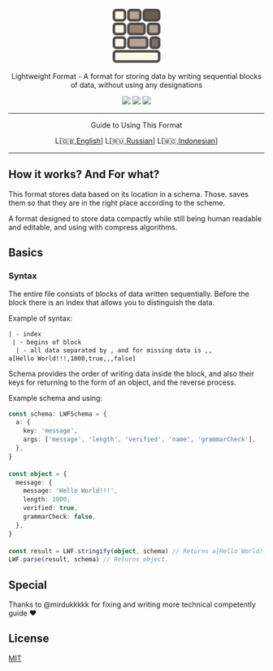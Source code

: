 <div align="center">
  <img src="docs/icon-small.svg" height="108" alt="LWF">
  <p>Lightweight Format - A format for storing data by writing sequential blocks of data, without using any designations</p>
  </hr>

  <img src="https://img.shields.io/npm/last-update/lwf"/>
  <img src="https://img.shields.io/github/languages/code-size/EtherCD/lwf?">
  <img src="https://img.shields.io/npm/v/lwf">

<hr/>
<p>Guide to Using This Format</p>
L[🇬🇧,<a href="./docs/Basics-en.md">English</a>]
L[🇷🇺,<a href="./docs/Basics-ru.md">Russian</a>]
L[🇲🇨,<a href="./docs/Basics-id.md">Indonesian</a>]
<hr/>

</div>

## How it works? And For what?

This format stores data based on its location in a schema. Those. saves them so that they are in the right place according to the scheme.

A format designed to store data compactly while still being human readable and editable, and using with compress algorithms.

## Basics

### Syntax

The entire file consists of blocks of data written sequentially. Before the block there is an index that allows you to distinguish the data.

Example of syntax:

```
| - index
 | - begins of block
  | - all data separated by , and for missing data is ,,
a[Hello World!!!,1000,true,,,false]
```

Schema provides the order of writing data inside the block, and also their keys for returning to the form of an object, and the reverse process.

Example schema and using:

```ts
const schema: LWFSchema = {
  a: {
    key: 'message',
    args: ['message', 'length', 'verified', 'name', 'grammarCheck'],
  },
}

const object = {
  message: {
    message: 'Hello World!!!',
    length: 1000,
    verified: true,
    grammarCheck: false,
  },
}

const result = LWF.stringify(object, schema) // Returns a[Hello World!!!,1000,true,false]
LWF.parse(result, schema) // Returns object.
```

## Special

Thanks to @mirdukkkkk for fixing and writing more technical competently guide ❤️

## License

[MIT](./LICENSE.txt)
